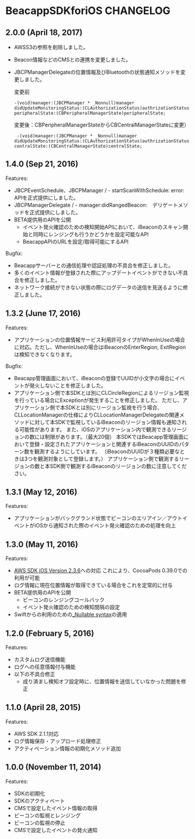 # BeacappSDKforiOS CHANGELOG
## 2.0.0 (April 18, 2017)
- AWSS3の参照を削除しました。
- Beacon情報などのCMSとの連携を変更しました。
- JBCPManagerDelegateの位置情報及びBluetoothの状態通知メソッドを変更しました。

  変更前

      -(void)manager:(JBCPManager * _Nonnull)manager didUpdateMonitoringStatus:(CLAuthorizationStatus)authrizationStatus peripheralState:(CBPeripheralManagerState)peripheralState;

  変更後：CBPeripheralManagerStateからCBCentralManagerStateに変更）

       -(void)manager:(JBCPManager * _Nonnull)manager didUpdateMonitoringStatus:(CLAuthorizationStatus)authrizationStatus centralState:(CBCentralManagerState)centralState;

## 1.4.0 (Sep 21, 2016)
Features:
- JBCPEventSchedule、JBCPManager / - startScanWithSchedule: error:　APIを正式提供にしました。
- JBCPManagerDelegate / - manager:didRangedBeacon:　デリゲートメソッドを正式提供にしました。
- BETA提供用のAPIを公開
  - イベント発火確認のための検知開始APIにおいて、iBeaconのスキャン開始と同時にレンジングも行うかどうかを設定可能なAPI
  - BeacappAPIのURLを設定/取得可能にするAPI

Bugfix:
- Beacappサーバーとの通信処理や認証処理の不具合を修正しました。
- 多くのイベント情報が登録された際にアップデートイベントができない不具合を修正しました。
- ネットワーク接続ができない状態の際にログデータの送信を見送るように修正しました。

## 1.3.2 (June 17, 2016)
Features:
- アプリケーションの位置情報サービス利用許可タイプがWhenInUseの場合に対応。ただし、WhenInUseの場合はiBeaconのEnterRegion, ExitRegionは検知できなくなります。

Bugfix:
- Beacapp管理画面において、iBeaconの登録でUUIDが小文字の場合にイベントが発火しないことを修正しました。
- アプリケーション側で本SDKとは別にCLCircleRegionによるリージョン監視を行っている場合にExceptionが発生することを修正しました。
  ただし、アプリケーション側で本SDKとは別にリージョン監視を行う場合、CLLocationManagerの仕様によりCLLocationManagerDelegateの関連メソッドに対して本SDKで監視しているiBeaconのリージョン情報も通知される可能性があります。
  また、iOSのアプリケーション内で観測できるリージョンの数には制限があります。（最大20個）
  本SDKではBeacapp管理画面において登録・設定されたアプリケーションと関連するiBeaconのUUIDのパターン数を観測するようにしています。
  （iBeaconのUUIDが３種類必要なときは3つを観測対象として登録します。）
  アプリケーション側で観測するリージョンの数と本SDK側で観測するiBeaconのリージョンの数に注意してください。

## 1.3.1 (May 12, 2016)
Features:
- アプリケーションがバックグランド状態でビーコンのエリアイン／アウトイベントがiOSから通知された際のイベント発火確認のための処理を向上

## 1.3.0 (May 11, 2016)
Features:
- [AWS SDK iOS Version 2.3.6](https://github.com/aws/aws-sdk-ios/tree/2.3.6)への対応
これにより、CocoaPods 0.39.0での利用が可能
- ログ情報に現在位置情報が取得できている場合をこれを定常的に付与
- BETA提供用のAPIを公開
  - ビーコンのレンジングコールバック
  - イベント発火確認のための検知間隔の設定
- Swiftからの利用のための[_Nullable syntax](https://developer.apple.com/swift/blog/?id=25)の適用

## 1.2.0 (February 5, 2016)
Features:
- カスタムログ送信機能
- ログへの任意情報付与機能
- 以下の不具合修正
  - 成り済まし検知オフ設定時に、位置情報を送信していなかった問題を修正

## 1.1.0 (April 28, 2015)
Features:
- AWS SDK 2.1.1対応
- ログ情報保存・アップロード処理修正
- アクティベーション情報の初期化メソッド追加

## 1.0.0 (November 11, 2014)
Features:
- SDKの初期化
- SDKのアクティベート
- CMSで設定したイベント情報の取得
- ビーコンの監視とレンジング
- ビーコンの監視の停止
- CMSで設定したイベントの発火通知
